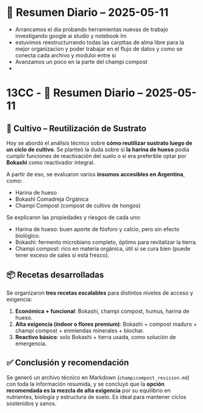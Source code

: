 # 📅 Resumen Diario – 2025-05-11

- Arrancamos el dia probando herramientas nuevas de trabajo investigando google ai studio y notebook lm 
- estuvimos reestructurrando todas las carpttas de alma libre para la mejor organizacion y poder trabajar en el flujo de datos y como se conecta cada archivo y moduloi entre si 
- Avanzamos un poco en la parte del champi compost
- 
  
  
  
  


# 13CC - 📅 Resumen Diario – 2025-05-11 

## 🧪 Cultivo – Reutilización de Sustrato

Hoy se abordó el análisis técnico sobre **cómo reutilizar sustrato luego de un ciclo de cultivo**. Se planteó la duda sobre si **la harina de hueso** podía cumplir funciones de reactivación del suelo o si era preferible optar por **Bokashi** como reactivador integral. 

A partir de eso, se evaluaron varios **insumos accesibles en Argentina**, como:
- Harina de hueso
- Bokashi Comadreja Orgánica
- Champi Compost (compost de cultivo de hongos)

Se explicaron las propiedades y riesgos de cada uno:
- Harina de hueso: buen aporte de fósforo y calcio, pero sin efecto biológico.
- Bokashi: fermento microbiano completo, óptimo para revitalizar la tierra.
- Champi compost: rico en materia orgánica, útil si se cura bien (puede tener exceso de sales si está fresco).

## 📦 Recetas desarrolladas

Se organizaron **tres recetas escalables** para distintos niveles de acceso y exigencia:
1. **Económica + funcional**: Bokashi, champi compost, humus, harina de hueso.
2. **Alta exigencia (indoor o flores premium)**: Bokashi + compost maduro + champi compost + enmiendas minerales + biochar.
3. **Reactivo básico**: solo Bokashi + tierra usada, como solución de emergencia.

## ✅ Conclusión y recomendación

Se generó un archivo técnico en Markdown (`champicompost_revision.md`) con toda la información resumida, y se concluyó que la **opción recomendada es la mezcla de alta exigencia** por su equilibrio en nutrientes, biología y estructura de suelo. Es ideal para mantener ciclos sostenidos y sanos.

